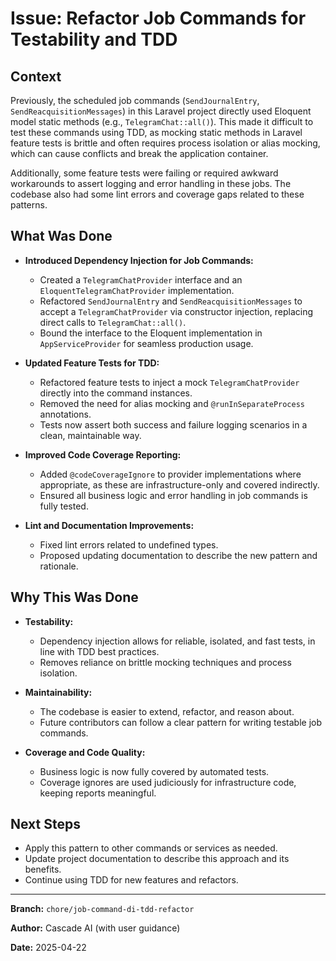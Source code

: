 # Issue: Refactor Job Commands for Testability and TDD

## Context

Previously, the scheduled job commands (`SendJournalEntry`, `SendReacquisitionMessages`) in this Laravel project directly used Eloquent model static methods (e.g., `TelegramChat::all()`). This made it difficult to test these commands using TDD, as mocking static methods in Laravel feature tests is brittle and often requires process isolation or alias mocking, which can cause conflicts and break the application container.

Additionally, some feature tests were failing or required awkward workarounds to assert logging and error handling in these jobs. The codebase also had some lint errors and coverage gaps related to these patterns.

## What Was Done

- **Introduced Dependency Injection for Job Commands:**
  - Created a `TelegramChatProvider` interface and an `EloquentTelegramChatProvider` implementation.
  - Refactored `SendJournalEntry` and `SendReacquisitionMessages` to accept a `TelegramChatProvider` via constructor injection, replacing direct calls to `TelegramChat::all()`.
  - Bound the interface to the Eloquent implementation in `AppServiceProvider` for seamless production usage.

- **Updated Feature Tests for TDD:**
  - Refactored feature tests to inject a mock `TelegramChatProvider` directly into the command instances.
  - Removed the need for alias mocking and `@runInSeparateProcess` annotations.
  - Tests now assert both success and failure logging scenarios in a clean, maintainable way.

- **Improved Code Coverage Reporting:**
  - Added `@codeCoverageIgnore` to provider implementations where appropriate, as these are infrastructure-only and covered indirectly.
  - Ensured all business logic and error handling in job commands is fully tested.

- **Lint and Documentation Improvements:**
  - Fixed lint errors related to undefined types.
  - Proposed updating documentation to describe the new pattern and rationale.

## Why This Was Done

- **Testability:**
  - Dependency injection allows for reliable, isolated, and fast tests, in line with TDD best practices.
  - Removes reliance on brittle mocking techniques and process isolation.

- **Maintainability:**
  - The codebase is easier to extend, refactor, and reason about.
  - Future contributors can follow a clear pattern for writing testable job commands.

- **Coverage and Code Quality:**
  - Business logic is now fully covered by automated tests.
  - Coverage ignores are used judiciously for infrastructure code, keeping reports meaningful.

## Next Steps

- Apply this pattern to other commands or services as needed.
- Update project documentation to describe this approach and its benefits.
- Continue using TDD for new features and refactors.

---

**Branch:** `chore/job-command-di-tdd-refactor`

**Author:** Cascade AI (with user guidance)

**Date:** 2025-04-22
